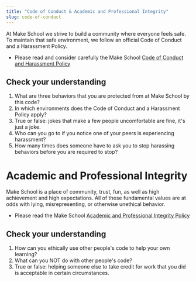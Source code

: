 ```yaml
---
title: "Code of Conduct & Academic and Professional Integrity"
slug: code-of-conduct
---
```


At Make School we strive to build a community where everyone feels safe. To maintain that safe environment, we follow an official Code of Conduct and a Harassment Policy.

* Please read and consider carefully the Make School [Code of Conduct and Harassment Policy](https://github.com/MakeSchool/Code-of-Conduct-Diversity-and-Inclusion#diversity-and-inclusion-statement)

## Check your understanding
1. What are three behaviors that you are protected from at Make School by this code?
2. In which environments does the Code of Conduct and a Harassment Policy apply?
3. True or false: jokes that make a few people uncomfortable are fine, it's just a joke.
4. Who can you go to if you notice one of your peers is experiencing harassment?
5. How many times does someone have to ask you to stop harassing behaviors before you are required to stop?

# Academic and Professional Integrity

Make School is a place of community, trust, fun, as well as high achievement and high expectations. All of these fundamental values are at odds with lying, misrepresenting, or otherwise unethical behavior.

* Please read the Make School [Academic and Professional Integrity Policy](https://docs.google.com/document/d/1stpigaUE3mdG2l986wOwUlX_-Jl3yZDYC5P0tILV-U4/edit)

## Check your understanding
1. How can you ethically use other people's code to help your own learning?
2. What can you NOT do with other people's code?
3. True or false: helping someone else to take credit for work that you did is acceptable in certain circumstances.
